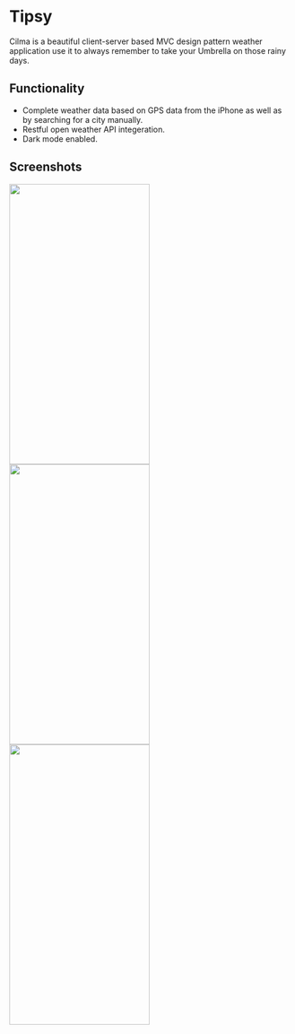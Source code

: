 # Tipsy

Cilma is a beautiful client-server based MVC design pattern weather application use it to always remember to take your Umbrella on those rainy days.


## Functionality

* Complete weather data based on GPS data from the iPhone as well as by searching for a city manually. 
* Restful open weather API integeration.
* Dark mode enabled.
  

## Screenshots

<a href="url"><img src="https://github.com/hazemabollfadl/Clima/assets/79457581/22bd992a-f0e4-4cca-9642-6476ca9a5892" align="left" height="500" width="250" ></a>

<a href="url"><img src="https://github.com/hazemabollfadl/Clima/assets/79457581/3cf5d81e-5211-423c-a6ed-e8701267daa2" align="left" height="500" width="250" ></a>

<a href="url"><img src="https://github.com/hazemabollfadl/Clima/assets/79457581/1d895634-d2c3-4287-acbb-41e4c59e2e65" align="left" height="500" width="250" ></a>
